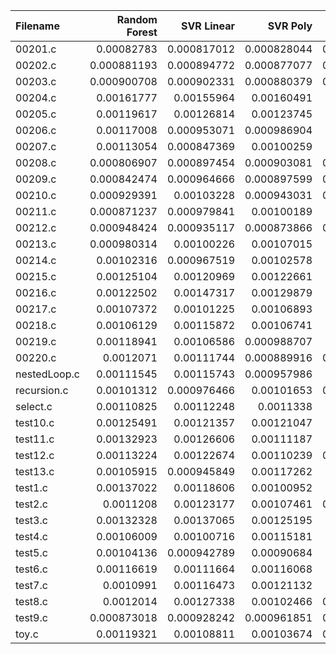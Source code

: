 | Filename     |   Random Forest |   SVR Linear |    SVR Poly |     SVR RBF |         KNN |   Gradient Boosting |    AdaBoost |   Random Number |          O0 |          O1 |          O2 |          O3 |
|:-------------|----------------:|-------------:|------------:|------------:|------------:|--------------------:|------------:|----------------:|------------:|------------:|------------:|------------:|
| 00201.c      |     0.00082783  |  0.000817012 | 0.000828044 | 0.000840748 | 0.000860147 |         0.000860356 | 0.000860346 |     0.000806952 | 0.000892656 | 0.000957552 | 0.000774436 | 0.000906149 |
| 00202.c      |     0.000881193 |  0.000894772 | 0.000877077 | 0.000812819 | 0.000846872 |         0.000836328 | 0.00085341  |     0.000859266 | 0.000782263 | 0.000789732 | 0.00086657  | 0.00097554  |
| 00203.c      |     0.000900708 |  0.000902331 | 0.000880379 | 0.000888713 | 0.000917282 |         0.00109817  | 0.000987316 |     0.00103852  | 0.000987696 | 0.00101956  | 0.00108414  | 0.00116233  |
| 00204.c      |     0.00161777  |  0.00155964  | 0.00160491  | 0.00154829  | 0.00142921  |         0.0015078   | 0.00152674  |     0.00144849  | 0.00156842  | 0.00163139  | 0.00161119  | 0.0016      |
| 00205.c      |     0.00119617  |  0.00126814  | 0.00123745  | 0.00109088  | 0.0011287   |         0.00116603  | 0.00130445  |     0.00128146  | 0.00126741  | 0.00118738  | 0.00124243  | 0.00113339  |
| 00206.c      |     0.00117008  |  0.000953071 | 0.000986904 | 0.0012083   | 0.0011197   |         0.00117238  | 0.00118238  |     0.00122002  | 0.00120082  | 0.00115297  | 0.00096328  | 0.00109207  |
| 00207.c      |     0.00113054  |  0.000847369 | 0.00100259  | 0.00116641  | 0.000904601 |         0.000913233 | 0.000796763 |     0.0008463   | 0.000900894 | 0.000873858 | 0.000900922 | 0.00080456  |
| 00208.c      |     0.000806907 |  0.000897454 | 0.000903081 | 0.000774099 | 0.000964196 |         0.000796661 | 0.000755988 |     0.000756681 | 0.000841282 | 0.000840774 | 0.00086401  | 0.000812463 |
| 00209.c      |     0.000842474 |  0.000964666 | 0.000897599 | 0.000888156 | 0.000821384 |         0.000890665 | 0.000846494 |     0.000801921 | 0.000946105 | 0.00087229  | 0.000930872 | 0.00086971  |
| 00210.c      |     0.000929391 |  0.00103228  | 0.000943031 | 0.000912063 | 0.000841612 |         0.000901425 | 0.000997022 |     0.000937033 | 0.000891879 | 0.000987273 | 0.000918362 | 0.00093714  |
| 00211.c      |     0.000871237 |  0.000979841 | 0.00100189  | 0.00100016  | 0.000944562 |         0.000966402 | 0.000883363 |     0.000943145 | 0.00105709  | 0.000895888 | 0.0009172   | 0.000973675 |
| 00212.c      |     0.000948424 |  0.000935117 | 0.000873866 | 0.000896169 | 0.00085899  |         0.000892138 | 0.000842774 |     0.00086654  | 0.000899335 | 0.000854136 | 0.000960687 | 0.000920735 |
| 00213.c      |     0.000980314 |  0.00100226  | 0.00107015  | 0.0009616   | 0.00110067  |         0.00103314  | 0.00102661  |     0.00102473  | 0.00106718  | 0.00102119  | 0.00109742  | 0.00119043  |
| 00214.c      |     0.00102316  |  0.000967519 | 0.00102578  | 0.00109814  | 0.00121382  |         0.00123199  | 0.00121301  |     0.00125434  | 0.00125921  | 0.00123823  | 0.00119761  | 0.00102858  |
| 00215.c      |     0.00125104  |  0.00120969  | 0.00122661  | 0.00128583  | 0.00129443  |         0.00122824  | 0.00115995  |     0.0012844   | 0.00120063  | 0.00116618  | 0.0013403   | 0.00117522  |
| 00216.c      |     0.00122502  |  0.00147317  | 0.00129879  | 0.00128787  | 0.00132985  |         0.00133965  | 0.00131303  |     0.00132138  | 0.00126238  | 0.00130689  | 0.00128695  | 0.00133124  |
| 00217.c      |     0.00107372  |  0.00101225  | 0.00106893  | 0.00116147  | 0.00129251  |         0.00129155  | 0.00124079  |     0.00109051  | 0.00110895  | 0.00108956  | 0.001022    | 0.00108551  |
| 00218.c      |     0.00106129  |  0.00115872  | 0.00106741  | 0.00101495  | 0.00107015  |         0.00106702  | 0.00116569  |     0.00105004  | 0.00102603  | 0.00108655  | 0.00105537  | 0.000986911 |
| 00219.c      |     0.00118941  |  0.00106586  | 0.000988707 | 0.00109095  | 0.00112299  |         0.00122718  | 0.00122441  |     0.00119539  | 0.00109001  | 0.00116803  | 0.00109585  | 0.00116702  |
| 00220.c      |     0.0012071   |  0.00111744  | 0.000889916 | 0.000973467 | 0.00104031  |         0.00102752  | 0.0010747   |     0.0011686   | 0.00104981  | 0.00107795  | 0.00107362  | 0.00106124  |
| nestedLoop.c |     0.00111545  |  0.00115743  | 0.000957986 | 0.00104612  | 0.00110612  |         0.000925437 | 0.0012094   |     0.00111189  | 0.00105841  | 0.000950187 | 0.000982942 | 0.00106862  |
| recursion.c  |     0.00101312  |  0.000976466 | 0.00101653  | 0.000890704 | 0.001016    |         0.00100793  | 0.00110915  |     0.0010012   | 0.00100762  | 0.0011252   | 0.00110155  | 0.00125431  |
| select.c     |     0.00110825  |  0.00112248  | 0.0011338   | 0.00118725  | 0.00117781  |         0.00119806  | 0.00113634  |     0.00128495  | 0.00112539  | 0.00111325  | 0.00102679  | 0.001015    |
| test10.c     |     0.00125491  |  0.00121357  | 0.00121047  | 0.00112875  | 0.00121102  |         0.00139659  | 0.00126227  |     0.00122506  | 0.00125369  | 0.00123732  | 0.00120488  | 0.00121827  |
| test11.c     |     0.00132923  |  0.00126606  | 0.00111187  | 0.00115545  | 0.00119335  |         0.00100814  | 0.00122769  |     0.00121018  | 0.00130098  | 0.00125479  | 0.00132891  | 0.00106478  |
| test12.c     |     0.00113224  |  0.00122674  | 0.00110239  | 0.000994174 | 0.00108847  |         0.00123896  | 0.00103332  |     0.00109869  | 0.000915155 | 0.000980334 | 0.000857614 | 0.000897096 |
| test13.c     |     0.00105915  |  0.000945849 | 0.00117262  | 0.00112831  | 0.00106974  |         0.00110238  | 0.00109641  |     0.00114398  | 0.00113343  | 0.00118069  | 0.00109963  | 0.00119864  |
| test1.c      |     0.00137022  |  0.00118606  | 0.00100952  | 0.00112779  | 0.00109639  |         0.00112876  | 0.00121978  |     0.00105259  | 0.0011359   | 0.00119942  | 0.00106622  | 0.00112717  |
| test2.c      |     0.0011208   |  0.00123177  | 0.00107461  | 0.000987221 | 0.0011059   |         0.00102893  | 0.00112499  |     0.001093    | 0.00121121  | 0.00114506  | 0.00120528  | 0.00123204  |
| test3.c      |     0.00132328  |  0.00137065  | 0.00125195  | 0.00132461  | 0.00130739  |         0.00139683  | 0.00132282  |     0.00141823  | 0.00137463  | 0.00141928  | 0.00132061  | 0.00134694  |
| test4.c      |     0.00106009  |  0.00100716  | 0.00115181  | 0.00120679  | 0.00122661  |         0.00104308  | 0.00110031  |     0.00101173  | 0.00108546  | 0.00105284  | 0.00104438  | 0.00106301  |
| test5.c      |     0.00104136  |  0.000942789 | 0.00090684  | 0.00121396  | 0.00132407  |         0.00104714  | 0.00101821  |     0.00103646  | 0.00117491  | 0.00108465  | 0.000975816 | 0.00112256  |
| test6.c      |     0.00116619  |  0.00111664  | 0.00116068  | 0.00100757  | 0.00100052  |         0.00109608  | 0.00113118  |     0.00105494  | 0.00108354  | 0.00106138  | 0.00116128  | 0.000906393 |
| test7.c      |     0.0010991   |  0.00116473  | 0.00121132  | 0.00106457  | 0.00119216  |         0.00111495  | 0.0012403   |     0.00126255  | 0.00122121  | 0.00122699  | 0.00105699  | 0.00117134  |
| test8.c      |     0.0012014   |  0.00127338  | 0.00102466  | 0.000996673 | 0.00101023  |         0.0010342   | 0.0011436   |     0.000884945 | 0.00115564  | 0.00100777  | 0.00102965  | 0.00108047  |
| test9.c      |     0.000873018 |  0.000928242 | 0.000961851 | 0.000913972 | 0.000907704 |         0.00087948  | 0.000974625 |     0.000921015 | 0.00105072  | 0.0011957   | 0.00117307  | 0.000940016 |
| toy.c        |     0.00119321  |  0.00108811  | 0.00103674  | 0.000911526 | 0.000923356 |         0.00112157  | 0.00107905  |     0.00116962  | 0.00112757  | 0.0011145   | 0.00114625  | 0.0012104   |